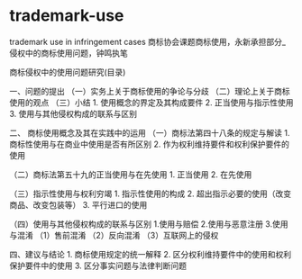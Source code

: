 # trademark-use
trademark use in infringement cases
商标协会课题商标使用，永新承担部分_侵权中的商标使用问题，钟鸣执笔

商标侵权中的使用问题研究(目录)

一、问题的提出
 （一）实务上关于商标使用的争论与分歧
 （二）理论上关于商标使用的观点
 （三）小结
    1. 使用概念的界定及其构成要件
    2. 正当使用与指示性使用
    3. 使用与其他侵权构成的联系与区别

二、 商标使用概念及其在实践中的运用
 （一）商标法第四十八条的规定与解读
    1. 商标性使用与在商业中使用是否有所区别
    2. 作为权利维持要件和权利保护要件的使用

 （二）商标法第五十九的正当使用与在先使用
    1. 正当使用
    2. 在先使用

 （三）指示性使用与权利穷竭
    1. 指示性使用的构成
    2. 超出指示必要的使用（改变商品、改变包装等）
    3. 平行进口的使用

 （四）使用与其他侵权构成的联系与区别
    1.使用与赔偿
    2.使用与恶意注册
    3.使用与混淆
      （1）售前混淆
      （2）反向混淆
      （3）互联网上的侵权

四、建议与结论
    1. 商标使用规定的统一解释
    2. 区分权利维持要件中的使用和权利保护要件中的使用
    3. 区分事实问题与法律判断问题
